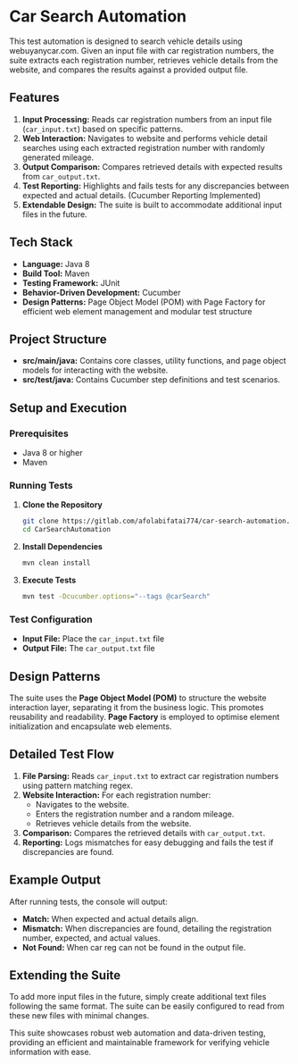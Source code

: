 # Car Search Automation 

This test automation is designed to search vehicle details using webuyanycar.com. Given an input file with car registration numbers, the suite extracts each registration number, retrieves vehicle details from the website, and compares the results against a provided output file.

## Features

1. **Input Processing:** Reads car registration numbers from an input file (`car_input.txt`) based on specific patterns.
2. **Web Interaction:** Navigates to website and performs vehicle detail searches using each extracted registration number with randomly generated mileage.
3. **Output Comparison:** Compares retrieved details with expected results from `car_output.txt`.
4. **Test Reporting:** Highlights and fails tests for any discrepancies between expected and actual details. (Cucumber Reporting Implemented)
5. **Extendable Design:** The suite is built to accommodate additional input files in the future.

## Tech Stack

- **Language:** Java 8
- **Build Tool:** Maven
- **Testing Framework:** JUnit
- **Behavior-Driven Development:** Cucumber
- **Design Patterns:** Page Object Model (POM) with Page Factory for efficient web element management and modular test structure

## Project Structure

- **src/main/java:** Contains core classes, utility functions, and page object models for interacting with the website.
- **src/test/java:** Contains Cucumber step definitions and test scenarios.

## Setup and Execution

### Prerequisites

- Java 8 or higher
- Maven

### Running Tests

1. **Clone the Repository**
   ```bash
   git clone https://gitlab.com/afolabifatai774/car-search-automation.git
   cd CarSearchAutomation
   ```

2. **Install Dependencies**
   ```bash
   mvn clean install
   ```

3. **Execute Tests**
   ```bash
   mvn test -Dcucumber.options="--tags @carSearch"
   ```

### Test Configuration

- **Input File:** Place the `car_input.txt` file
- **Output File:** The `car_output.txt` file

## Design Patterns

The suite uses the **Page Object Model (POM)** to structure the website interaction layer, separating it from the business logic. This promotes reusability and readability. **Page Factory** is employed to optimise element initialization and encapsulate web elements.

## Detailed Test Flow

1. **File Parsing:** Reads `car_input.txt` to extract car registration numbers using pattern matching regex.
2. **Website Interaction:** For each registration number:
    - Navigates to the website.
    - Enters the registration number and a random mileage.
    - Retrieves vehicle details from the website.
3. **Comparison:** Compares the retrieved details with `car_output.txt`.
4. **Reporting:** Logs mismatches for easy debugging and fails the test if discrepancies are found.

## Example Output

After running tests, the console will output:
- **Match:** When expected and actual details align.
- **Mismatch:** When discrepancies are found, detailing the registration number, expected, and actual values.
- **Not Found:** When car reg can not be found in the output file.

## Extending the Suite

To add more input files in the future, simply create additional text files following the same format. The suite can be easily configured to read from these new files with minimal changes.


This suite showcases robust web automation and data-driven testing, providing an efficient and maintainable framework for verifying vehicle information with ease.